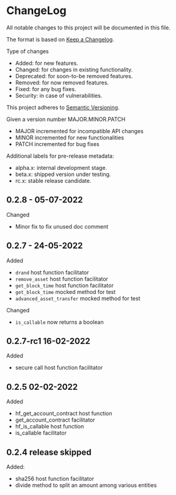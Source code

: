 ChangeLog
=========

All notable changes to this project will be documented in this file.

The format is based on [Keep a Changelog](http://keepachangelog.com).

Type of changes

* Added: for new features.
* Changed: for changes in existing functionality.
* Deprecated: for soon-to-be removed features.
* Removed: for now removed features.
* Fixed: for any bug fixes.
* Security: in case of vulnerabilities.

This project adheres to [Semantic Versioning](http://semver.org).

Given a version number MAJOR.MINOR.PATCH
* MAJOR incremented for incompatible API changes
* MINOR incremented for new functionalities
* PATCH incremented for bug fixes

Additional labels for pre-release metadata:
* alpha.x: internal development stage.
* beta.x: shipped version under testing.
* rc.x: stable release candidate.

0.2.8 - 05-07-2022
------------------
Changed
* Minor fix to fix unused doc comment


0.2.7 - 24-05-2022
--------------------
Added
* `drand` host function facilitator
* `remove_asset` host function facilitator
* `get_block_time` host function facilitator
* `get_block_time` mocked method for test
* `advanced_asset_transfer` mocked method for test

Changed
* `is_callable` now returns a boolean


0.2.7-rc1 16-02-2022
----------------
Added
* secure call host function facilitator


0.2.5 02-02-2022
----------------
Added
* hf_get_account_contract host function
* get_account_contract facilitator
* hf_is_callable host function
* is_callable facilitator


0.2.4 release skipped
----------------

Added:

* sha256 host function facilitator
* divide method to split an amount among various entities
